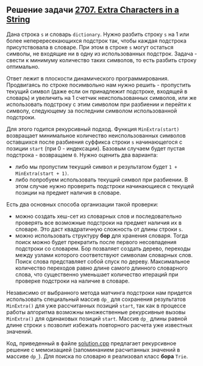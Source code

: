 ## Решение задачи [2707. Extra Characters in a String](https://leetcode.com/problems/extra-characters-in-a-string/) 

Дана строка ```s``` и словарь ```dictionary```. Нужно разбить строку ```s``` на 1 или более неперересекающихся подстрок так, чтобы каждая подстрока присутствовала в словаре. При этом в строке ```s``` могут остаться символы, не входящие ни в одну из использованных подстрок. Задача - свести к минимуму количество таких символов, то есть разбить строку оптимально.

Ответ лежит в плоскости динамического программирования. Продвигаясь по строке посимвольно нам нужно решить - пропустить текущий символ (даже если он принадлежит подстроке, входящей в словарь) и увеличить на 1 счетчик неиспользованных символов, или же использовать подстроку с этим символом при разбиении и перейти к символу, следующему за последним символом использованной подстроки.

Для этого годится рекурсивный подход. Функция ```MinExtra(start)``` возвращает минимальное количество неиспользованных символов оставшихся после разбиения суффикса строки ```s``` начинающегося с позиции ```start``` (при 0 - индексации). Базовым случаем будет пустая подстрока - возвращаем ```0```. Нужно оценить два варианта: 
- либо мы пропустим текущий символ и результатом будет ```1 + MinExtra(start + 1)```.
- либо попробуем использовать текущий символ при разбиении. В этом случае нужно проверить подстроки начинающиеся с текущей позиции на предмет наличия в словаре. 

Есть два основных способа организации такой проверки:
- можно создать хеш-сет из словарных слов и последовательно проверять все возможные подстроки на предмет наличия их в словаре. Это даст квадратичную сложность от длины строки ```s```.
- можно использовать структуру **бор** для хранения словаря. Тогда поиск можно будет прекратить после первого несовпадения подстроки со словарем. Бор позваляет создать дерево, переходы между узлами которого соответствуют символам словарных слов. Поиск слова представляет собой спуск по дереву. Максимальное количество переходов равно длине самого длинного словарного слова, что существенно уменьшает количество итераций при проверке подстроки на наличие в словаре.

Независимо от выбранного метода матчинга подстроки нам придется использовать специальный массив ```dp_``` для сохранения результатов ```MinExtra()``` для уже рассчитанных позиций ```start```, так как в процессе работы алгоритма возможны множественные рекурсивные вызовы ```MinExtra()``` для одинаковых позиций ```start```. Массив ```dp_``` длины равной длине строки ```s``` позволит избежать повторного расчета уже известных значений.

Код, приведенный в файле [solution.cpp](solution.cpp) предлагает рекурсивное решение с мемоизацией (запоминанием расчитанных значений в массиве ```dp_```). Для поиска по словарю я реализовал класс **бора** ```Trie```. 